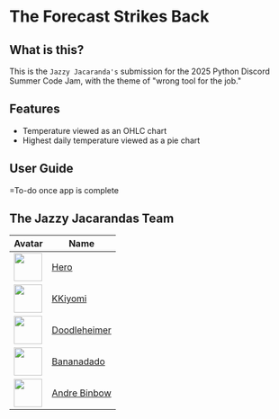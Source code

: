 # The Forecast Strikes Back

## What is this?

This is the `Jazzy Jacaranda's` submission for the 2025 Python Discord Summer Code Jam, with the theme of "wrong tool for the job."

## Features
 - Temperature viewed as an OHLC chart
 - Highest daily temperature viewed as a pie chart

## User Guide
 =To-do once app is complete




## The Jazzy Jacarandas Team

| Avatar                                                     | Name                                            |
| ---------------------------------------------------------- | ------------------------------------------------|
| <img src="https://github.com/HEROgold.png" width="50">     | [Hero](https://github.com/HEROgold)             |
| <img src="https://github.com/kkiyomi.png" width="50">      | [KKiyomi](https://github.com/kkiyomi)           |
| <img src="https://github.com/artahadhahd.png" width="50">  | [Doodleheimer](https://github.com/artahadhahd)  |
| <img src="https://github.com/bananadado.png" width="50">   | [Bananadado](https://github.com/bananadado)     |
| <img src="https://github.com/AndreBinbow.png" width="50">  | [Andre Binbow](https://github.com/AndreBinbow)  |
